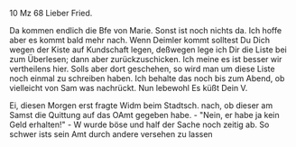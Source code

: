  10 Mz 68
Lieber Fried.

Da kommen endlich die Bfe von Marie. Sonst ist noch nichts da. Ich hoffe aber es kommt bald mehr nach. Wenn Deimler kommt solltest Du Dich wegen der Kiste auf Kundschaft legen, deßwegen lege ich Dir die Liste bei zum Überlesen; dann aber zurückzuschicken. Ich meine es ist besser wir vertheilens hier. Solls aber dort geschehen, so wird man um diese Liste noch einmal zu schreiben haben. Ich behalte das noch bis zum Abend, ob vielleicht von Sam was nachrückt. Nun lebewohl
 Es küßt Dein V.

Ei, diesen Morgen erst fragte Widm beim Stadtsch. nach, ob dieser am Samst die Quittung auf das OAmt gegeben habe. - "Nein, er habe ja kein Geld erhalten!" - W wurde böse und half der Sache noch zeitig ab. So schwer ists sein Amt durch andere versehen zu lassen
